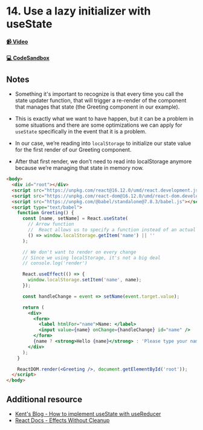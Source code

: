# 14. Use a lazy initializer with useState

#### [📹 Video](https://egghead.io/lessons/react-v2-14-use-a-lazy-initializer-with-usestate?pl=a-beginners-guide-to-react-v2-6c4d)

#### [💻 CodeSandbox](https://codesandbox.io/s/github/kentcdodds/beginners-guide-to-react/tree/codesandbox/14-lazy-initialization?from-embed)

## Notes

- Something it's important to recognize is that every time you call the state updater function, that will trigger a re-render of the component that manages that state (the Greeting component in our example).
- This is exactly what we want to have happen, but it can be a problem in some situations and there are some optimizations we can apply for `useState` specifically in the event that it is a problem.

- In our case, we’re reading into `localStorage` to initialize our state value for the first render of our Greeting component.

- After that first render, we don’t need to read into localStorage anymore because we’re managing that state in memory now.

```html
<body>
  <div id="root"></div>
  <script src="https://unpkg.com/react@16.12.0/umd/react.development.js"></script>
  <script src="https://unpkg.com/react-dom@16.12.0/umd/react-dom.development.js"></script>
  <script src="https://unpkg.com/@babel/standalone@7.8.3/babel.js"></script>
  <script type="text/babel">
    function Greeting() {
      const [name, setName] = React.useState(
        // Arrow function
        //  React allows us to specify a function instead of an actual value, and then it will only call that function when it needs to–on the initial render.
        () => window.localStorage.getItem('name') || ''
      );

      // We don't want to render on every change
      // Since we using localStorage, it's not a big deal
      // console.log('render')

      React.useEffect(() => {
        window.localStorage.setItem('name', name);
      });

      const handleChange = event => setName(event.target.value);

      return (
        <div>
          <form>
            <label htmlFor="name">Name: </label>
            <input value={name} onChange={handleChange} id="name" />
          </form>
          {name ? <strong>Hello {name}</strong> : 'Please type your name'}
        </div>
      );
    }

    ReactDOM.render(<Greeting />, document.getElementById('root'));
  </script>
</body>
```

## Additional resource

- [Kent's Blog - How to implement useState with useReducer](https://kentcdodds.com/blog/how-to-implement-usestate-with-usereducer)
- [React Docs - Effects Without Cleanup](https://reactjs.org/docs/hooks-effect.html#effects-without-cleanup)
